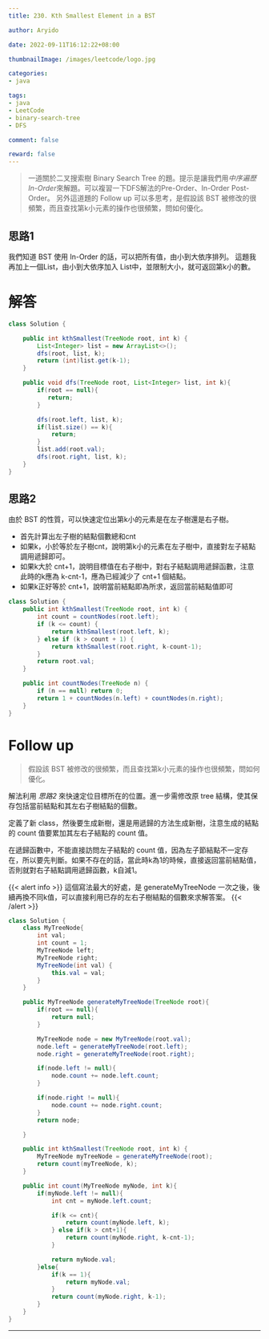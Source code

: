 ```yaml
---
title: 230. Kth Smallest Element in a BST

author: Aryido

date: 2022-09-11T16:12:22+08:00

thumbnailImage: /images/leetcode/logo.jpg

categories:
- java

tags:
- java
- LeetCode
- binary-search-tree
- DFS

comment: false

reward: false
---
```

<!--BODY-->
> 一道關於二叉搜索樹 Binary Search Tree 的題。提示是讓我們用*中序遍歷In-Order*來解題。可以複習一下DFS解法的Pre-Order、In-Order Post-Order。 另外這道題的 Follow up 可以多思考，是假設該 BST 被修改的很頻繁，而且查找第k小元素的操作也很頻繁，問如何優化。

<!--more-->
## 思路1
我們知道 BST 使用 In-Order 的話，可以把所有值，由小到大依序排列。
這題我再加上一個List，由小到大依序加入 List中，並限制大小，就可返回第k小的數。

# 解答
```java
class Solution {

    public int kthSmallest(TreeNode root, int k) {
        List<Integer> list = new ArrayList<>();
        dfs(root, list, k);
        return (int)list.get(k-1);
    }

    public void dfs(TreeNode root, List<Integer> list, int k){
        if(root == null){
           return;
        }

        dfs(root.left, list, k);
        if(list.size() == k){
            return;
        }
        list.add(root.val);
        dfs(root.right, list, k);
    }
}
```
## 思路2
由於 BST 的性質，可以快速定位出第k小的元素是在左子樹還是右子樹。

- 首先計算出左子樹的結點個數總和cnt
- 如果k，小於等於左子樹cnt，說明第k小的元素在左子樹中，直接對左子結點調用遞歸即可。
- 如果k大於 cnt+1，說明目標值在右子樹中，對右子結點調用遞歸函數，注意此時的k應為 k-cnt-1，應為已經減少了 cnt+1 個結點。
- 如果k正好等於 cnt+1，說明當前結點即為所求，返回當前結點值即可

```java
class Solution {
    public int kthSmallest(TreeNode root, int k) {
        int count = countNodes(root.left);
        if (k <= count) {
            return kthSmallest(root.left, k);
        } else if (k > count + 1) {
            return kthSmallest(root.right, k-count-1);
        }
        return root.val;
    }

    public int countNodes(TreeNode n) {
        if (n == null) return 0;
        return 1 + countNodes(n.left) + countNodes(n.right);
    }
}
```
# Follow up
> 假設該 BST 被修改的很頻繁，而且查找第k小元素的操作也很頻繁，問如何優化。

解法利用 *思路2* 來快速定位目標所在的位置。進一步需修改原 tree 結構，使其保存包括當前結點和其左右子樹結點的個數。

定義了新 class，然後要生成新樹，還是用遞歸的方法生成新樹，注意生成的結點的 count 值要累加其左右子結點的 count 值。

在遞歸函數中，不能直接訪問左子結點的 count 值，因為左子節結點不一定存在，所以要先判斷。如果不存在的話，當此時k為1的時候，直接返回當前結點值，否則就對右子結點調用遞歸函數，k自減1。

{{< alert info >}}
這個寫法最大的好處，是 generateMyTreeNode 一次之後，後續再換不同k值，可以直接利用已存的左右子樹結點的個數來求解答案。
{{< /alert >}}

```java
class Solution {
    class MyTreeNode{
        int val;
        int count = 1;
        MyTreeNode left;
        MyTreeNode right;
        MyTreeNode(int val) {
            this.val = val;
        }
    }

    public MyTreeNode generateMyTreeNode(TreeNode root){
        if(root == null){
            return null;
        }

        MyTreeNode node = new MyTreeNode(root.val);
        node.left = generateMyTreeNode(root.left);
        node.right = generateMyTreeNode(root.right);

        if(node.left != null){
            node.count += node.left.count;
        }

        if(node.right != null){
            node.count += node.right.count;
        }
        return node;

    }

    public int kthSmallest(TreeNode root, int k) {
        MyTreeNode myTreeNode = generateMyTreeNode(root);
        return count(myTreeNode, k);
    }

    public int count(MyTreeNode myNode, int k){
        if(myNode.left != null){
            int cnt = myNode.left.count;

            if(k <= cnt){
                return count(myNode.left, k);
            } else if(k > cnt+1){
                return count(myNode.right, k-cnt-1);
            }

            return myNode.val;
        }else{
            if(k == 1){
                return myNode.val;
            }
            return count(myNode.right, k-1);
        }
    }
}
```
---